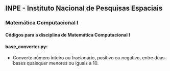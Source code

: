 ## INPE - Instituto Nacional de Pesquisas Espaciais
### Matemática Computacional I
#### Códigos para a disciplina de Matemática Computacional I

#### base_converter.py:
- Converte número inteiro ou fracionário, positivo ou negativo, entre duas bases quaisquer menores ou iguais a 10.
